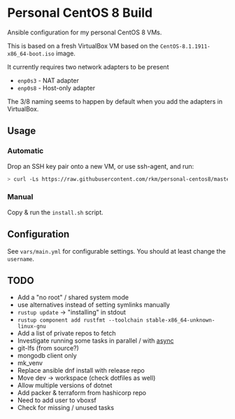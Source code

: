 # Personal CentOS 8 Build

Ansible configuration for my personal CentOS 8 VMs.

This is based on a fresh VirtualBox VM based on the `CentOS-8.1.1911-x86_64-boot.iso` image.

It currently requires two network adapters to be present

-   `enp0s3` - NAT adapter
-   `enp0s8` - Host-only adapter

The 3/8 naming seems to happen by default when you add the adapters in VirtualBox.

## Usage

### Automatic

Drop an SSH key pair onto a new VM, or use ssh-agent, and run:

```bash
> curl -Ls https://raw.githubusercontent.com/rkm/personal-centos8/master/install.sh | bash
```

### Manual

Copy & run the `install.sh` script.

## Configuration

See `vars/main.yml` for configurable settings. You should at least change the `username`.

## TODO

-   Add a "no root" / shared system mode
-   use alternatives instead of setting symlinks manually
-   `rustup update` -> "installing" in stdout
-   `rustup component add rustfmt --toolchain stable-x86_64-unknown-linux-gnu`
-   Add a list of private repos to fetch
-   Investigate running some tasks in parallel / with [async](https://devops.stackexchange.com/questions/3860/is-there-a-way-to-run-with-items-loops-in-parallel-in-ansible)
-   git-lfs (from source?)
-   mongodb client only
-   mk_venv
-   Replace ansible dnf install with release repo
-   Move dev -> workspace (check dotfiles as well)
-   Allow multiple versions of dotnet
-   Add packer & terraform from hashicorp repo
-   Need to add user to vboxsf
-   Check for missing / unused tasks
